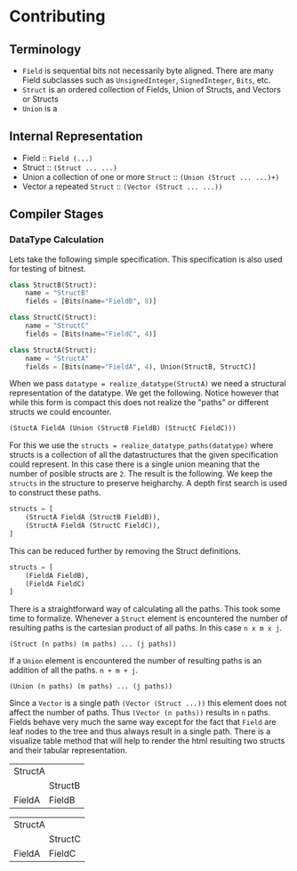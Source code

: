 # Contributing

## Terminology

 - `Field` is sequential bits not necessarily byte aligned. There are
   many Field subclasses such as `UnsignedInteger`, `SignedInteger`,
   `Bits`, etc.
 - `Struct` is an ordered collection of Fields, Union of Structs, and
   Vectors or Structs
 - `Union` is a 

## Internal Representation

 - Field :: `Field (...)`
 - Struct :: `(Struct ... ...)`
 - Union a collection of one or more `Struct` :: `(Union (Struct ... ...)+)`
 - Vector a repeated `Struct` :: `(Vector (Struct ... ...))`

## Compiler Stages

### DataType Calculation

Lets take the following simple specification. This specification is
also used for testing of bitnest.

```python
class StructB(Struct):
    name = "StructB"
    fields = [Bits(name="FieldB", 8)]

class StructC(Struct):
    name = "StructC"
    fields = [Bits(name="FieldC", 4)]

class StructA(Struct):
    name = "StructA"
    fields = [Bits(name="FieldA", 4), Union(StructB, StructC)]
```

When we pass `datatype = realize_datatype(StructA)` we need a
structural representation of the datatype. We get the
following. Notice however that while this form is compact this does
not realize the "paths" or different structs we could encounter. 

```python
(StuctA FieldA (Union (StructB FieldB) (StructC FieldC)))
```

For this we use the `structs = realize_datatype_paths(datatype)` where
structs is a collection of all the datastructures that the given
specification could represent. In this case there is a single union
meaning that the number of posible structs are `2`. The result is the
following. We keep the `structs` in the structure to preserve
heigharchy. A depth first search is used to construct these paths.

```python
structs = [
    (StructA FieldA (StructB FieldB)),
    (StructA FieldA (StructC FieldC)),
]
```

This can be reduced further by removing the Struct definitions.

```python
structs = [
    (FieldA FieldB),
    (FieldA FieldC)
]
```

There is a straightforward way of calculating all the paths. This took
some time to formalize. Whenever a `Struct` element is encountered the
number of resulting paths is the cartesian product of all paths. In
this case `n x m x j`.

```
(Struct (n paths) (m paths) ... (j paths))
```

If a `Union` element is encountered the number of resulting paths is
an addition of all the paths. `n + m + j`.

```
(Union (n paths) (m paths) ... (j paths))
```

Since a `Vector` is a single path `(Vector (Struct ...))` this element
does not affect the number of paths. Thus `(Vector (n paths))` results
in `n` paths. Fields behave very much the same way except for the fact
that `Field` are leaf nodes to the tree and thus always result in a
single path. There is a visualize table method that will help to
render the html resulting two structs and their tabular
representation.

<table>
 <tr>
    <td colspan="2">StructA</td>
  </tr>
  <tr>
    <td></td>
    <td colspan="1">StructB</td>
  </tr>
  <tr>
    <td>FieldA</td>
    <td>FieldB</td>
  </tr>
</table>

<table>
 <tr>
    <td colspan="2">StructA</td>
  </tr>
  <tr>
    <td></td>
    <td colspan="1">StructC</td>
  </tr>
  <tr>
    <td>FieldA</td>
    <td>FieldC</td>
  </tr>
</table>
